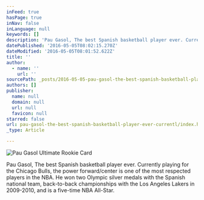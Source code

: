 ```yaml
---
inFeed: true
hasPage: true
inNav: false
inLanguage: null
keywords: []
description: 'Pau Gasol, The best Spanish basketball player ever. Currently playing for the Chicago Bulls, the power forward/center is one of the most respected players in the NBA. He won two Olympic silver medals with the Spanish national team, back-to-back championships with the Los Angeles Lakers in 2009-2010, and is a five-time NBA All-Star. '
datePublished: '2016-05-05T08:02:15.270Z'
dateModified: '2016-05-05T08:01:52.622Z'
title: ''
author:
  - name: ''
    url: ''
sourcePath: _posts/2016-05-05-pau-gasol-the-best-spanish-basketball-player-ever-currentl.md
authors: []
publisher:
  name: null
  domain: null
  url: null
  favicon: null
starred: false
url: pau-gasol-the-best-spanish-basketball-player-ever-currentl/index.html
_type: Article

---
```

![Pau Gasol Ultimate Rookie Card](https://the-grid-user-content.s3-us-west-2.amazonaws.com/6625a17e-8a35-42b1-acb3-86a6418f2e92.jpg)

Pau Gasol, The best Spanish basketball player ever. Currently playing for the Chicago Bulls, the power forward/center is one of the most respected players in the NBA. He won two Olympic silver medals with the Spanish national team, back-to-back championships with the Los Angeles Lakers in 2009-2010, and is a five-time NBA All-Star.